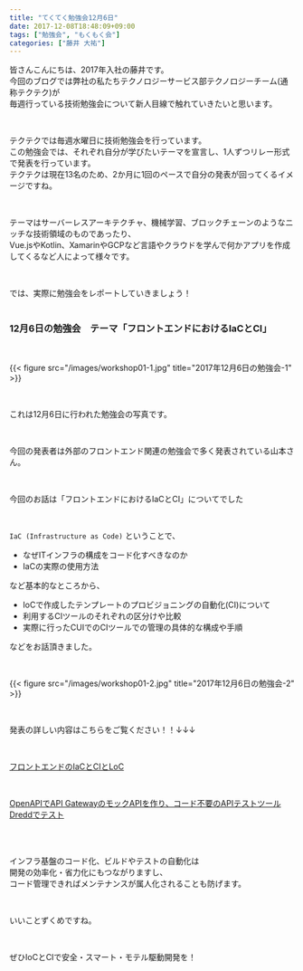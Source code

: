 ```yaml
---
title: "てくてく勉強会12月6日"
date: 2017-12-08T18:48:09+09:00
tags: ["勉強会", "もくもく会"]
categories: ["藤井 大祐"]
---
```


皆さんこんにちは、2017年入社の藤井です。<br>
今回のブログでは弊社の私たちテクノロジーサービス部テクノロジーチーム(通称テクテク)が<br>
毎週行っている技術勉強会について新人目線で触れていきたいと思います。<br>

<br>

テクテクでは毎週水曜日に技術勉強会を行っています。<br>
この勉強会では、それぞれ自分が学びたいテーマを宣言し、1人ずつリレー形式で発表を行っています。<br>
テクテクは現在13名のため、2か月に1回のペースで自分の発表が回ってくるイメージですね。<br>

<br>

テーマはサーバーレスアーキテクチャ、機械学習、ブロックチェーンのようなニッチな技術領域のものであったり、<br>
Vue.jsやKotlin、XamarinやGCPなど言語やクラウドを学んで何かアプリを作成してくるなど人によって様々です。<br>

<br>

では、実際に勉強会をレポートしていきましょう！<br><br>

### 12月6日の勉強会　テーマ「フロントエンドにおけるIaCとCI」

<br>

{{< figure src="/images/workshop01-1.jpg" title="2017年12月6日の勉強会-1" >}}<br>

<br>

これは12月6日に行われた勉強会の写真です。<br>

<br>

今回の発表者は外部のフロントエンド関連の勉強会で多く発表されている山本さん。<br>

<br>

今回のお話は「フロントエンドにおけるIaCとCI」についてでした<br>

<br>

`IaC (Infrastructure as Code)` ということで、<br>

* なぜITインフラの構成をコード化すべきなのか
* IaCの実際の使用方法<br>

など基本的なところから、<br>

* IoCで作成したテンプレートのプロビジョニングの自動化(CI)について<br>
* 利用するCIツールのそれぞれの区分けや比較<br>
* 実際に行ったCUIでのCIツールでの管理の具体的な構成や手順<br>

などをお話頂きました。<br>

<br>

{{< figure src="/images/workshop01-2.jpg" title="2017年12月6日の勉強会-2" >}}<br>

<br>

発表の詳しい内容はこちらをご覧ください！！↓↓↓<br>

<br>

[フロントエンドのIaCとCIとLoC](https://speakerdeck.com/boiyaa/hurontoendofalseiactocitoloc)<br>

<br>

[OpenAPIでAPI GatewayのモックAPIを作り、コード不要のAPIテストツールDreddでテスト](https://speakerdeck.com/boiyaa/openapideapi-gatewayfalsemotukuapiwozuo-ri-kodobu-yao-falseapitesutoturu-dredddetesuto)<br>

<br><br>

インフラ基盤のコード化、ビルドやテストの自動化は<br>
開発の効率化・省力化にもつながりますし、<br>
コード管理できればメンテナンスが属人化されることも防げます。<br>

<br>

いいことずくめですね。<br>

<br>

ぜひIoCとCIで安全・スマート・モテル駆動開発を！<br>

<br>